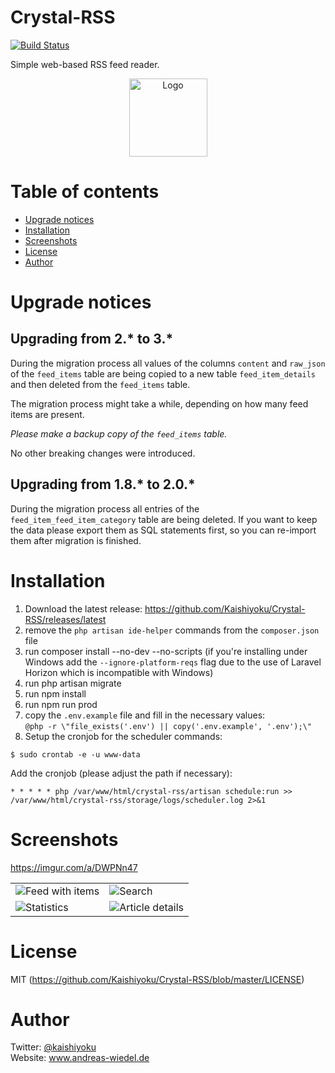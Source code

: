 # Crystal-RSS

[![Build Status](https://travis-ci.org/Kaishiyoku/Crystal-RSS.svg?branch=master)](https://travis-ci.org/Kaishiyoku/Crystal-RSS)

Simple web-based RSS feed reader.

<p align="center">
 <img src="https://crystal-rss.rocks/img/logo.svg" alt="Logo" width="125"/>
</p>

Table of contents
=================
  * [Upgrade notices](#upgrade-notices)
  * [Installation](#installation)
  * [Screenshots](#screenshots)
  * [License](#license)
  * [Author](#author)

Upgrade notices
===============

Upgrading from 2.* to 3.*
-------------------------
During the migration process all values of the columns `content` and `raw_json` of the `feed_items` table are being copied to a new table `feed_item_details` and then deleted from the `feed_items` table.

The migration process might take a while, depending on how many feed items are present.

*Please make a backup copy of the `feed_items` table.*

No other breaking changes were introduced.

Upgrading from 1.8.* to 2.0.*
-----------------------------
During the migration process all entries of the `feed_item_feed_item_category` table are being deleted.
If you want to keep the data please export them as SQL statements first, so you can re-import them after migration is finished. 

Installation
============
1. Download the latest release: https://github.com/Kaishiyoku/Crystal-RSS/releases/latest
2. remove the `php artisan ide-helper` commands from the `composer.json` file
3. run composer install --no-dev --no-scripts (if you're installing under Windows add the `--ignore-platform-reqs` flag due to the use of Laravel Horizon which is incompatible with Windows)
4. run php artisan migrate
5. run npm install
6. run npm run prod
7. copy the `.env.example` file and fill in the necessary values:  
`@php -r \"file_exists('.env') || copy('.env.example', '.env');\"`
8. Setup the cronjob for the scheduler commands:  
```
$ sudo crontab -e -u www-data
```
Add the cronjob (please adjust the path if necessary):
```
* * * * * php /var/www/html/crystal-rss/artisan schedule:run >> /var/www/html/crystal-rss/storage/logs/scheduler.log 2>&1
```

Screenshots
===========
https://imgur.com/a/DWPNn47

|                                                              |                                                              |
|--------------------------------------------------------------|--------------------------------------------------------------|
| ![Feed with items](https://i.imgur.com/Azv6eUS.png?raw=true) | ![Search](https://i.imgur.com/kD5T53C.png?raw=true)          |
| ![Statistics](https://i.imgur.com/ICdkbS7.png?raw=true)      | ![Article details](https://i.imgur.com/nzfbnj4.png?raw=true) |

License
=======
MIT (https://github.com/Kaishiyoku/Crystal-RSS/blob/master/LICENSE)


Author
======
Twitter: [@kaishiyoku](https://twitter.com/kaishiyoku)  
Website: www.andreas-wiedel.de
